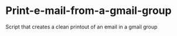 # Print-e-mail-from-a-gmail-group
Script that creates a clean printout of an email in a gmail group
